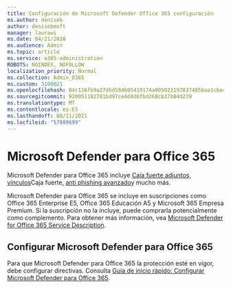 ```yaml
---
title: Configuración de Microsoft Defender Office 365 configuración
ms.author: deniseb
author: denisebmsft
manager: laurawi
ms.date: 04/21/2020
ms.audience: Admin
ms.topic: article
ms.service: o365-administration
ROBOTS: NOINDEX, NOFOLLOW
localization_priority: Normal
ms.collection: Admin_O365
ms.custom: 3100021
ms.openlocfilehash: 04c116fb9a27dbd584b05419174a005022197837485baa1c6ec320e5448039a5
ms.sourcegitcommit: 920051182781bd97ce4d4d6fbd268cb37b84d239
ms.translationtype: MT
ms.contentlocale: es-ES
ms.lasthandoff: 08/11/2021
ms.locfileid: "57889699"
---
```

# <a name="microsoft-defender-for-office-365"></a>Microsoft Defender para Office 365

Microsoft Defender para Office 365 incluye [Caja fuerte adjuntos,](https://docs.microsoft.com/microsoft-365/security/office-365-security/atp-safe-attachments) [vínculos](https://docs.microsoft.com/microsoft-365/security/office-365-security/atp-safe-links)Caja fuerte, [anti phishing avanzado](https://docs.microsoft.com/microsoft-365/security/office-365-security/atp-anti-phishing)y mucho más. 

Microsoft Defender para Office 365 se incluye en suscripciones como Office 365 Enterprise E5, Office 365 Educación A5 y Microsoft 365 Empresa Premium. Si la suscripción no la incluye, puede comprarla potencialmente como complemento. Para obtener más información, vea [Microsoft Defender for Office 365 Service Description](https://docs.microsoft.com/office365/servicedescriptions/office-365-advanced-threat-protection-service-description).

## <a name="set-up-microsoft-defender-for-office-365"></a>Configurar Microsoft Defender para Office 365

Para que Microsoft Defender para Office 365 la protección esté en vigor, debe configurar directivas. Consulta [Guía de inicio rápido: Configurar Microsoft Defender para Office 365](https://docs.microsoft.com/microsoft-365/security/office-365-security/office-365-atp).

